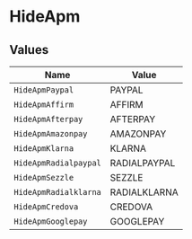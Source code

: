 # HideApm


## Values

| Name                  | Value                 |
| --------------------- | --------------------- |
| `HideApmPaypal`       | PAYPAL                |
| `HideApmAffirm`       | AFFIRM                |
| `HideApmAfterpay`     | AFTERPAY              |
| `HideApmAmazonpay`    | AMAZONPAY             |
| `HideApmKlarna`       | KLARNA                |
| `HideApmRadialpaypal` | RADIALPAYPAL          |
| `HideApmSezzle`       | SEZZLE                |
| `HideApmRadialklarna` | RADIALKLARNA          |
| `HideApmCredova`      | CREDOVA               |
| `HideApmGooglepay`    | GOOGLEPAY             |